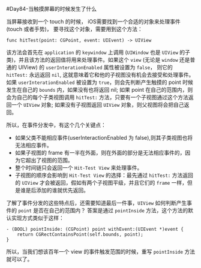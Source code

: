 #Day84-当触摸屏幕的时候发生了什么

当屏幕接收到一个 touch 的时候， iOS需要找到一个合适的对象来处理事件 (touch 或者手势)， 要寻找这个对象，需要用到这个方法：

```
func hitTest(point: CGPoint, event: UIEvent) -> UIView
```
该方法会首先在 `application` 的 `keywindow` 上调用 (`UIWindow` 也是 `UIView` 的子类)，并且该方法的返回值将用来处理事件。如果这个 `view` (无论是 `window` 还是普通的 UIView) 的 `userInterationEnabled` 属性被设置为 `false`， 则它的 `hitTest:` 永远返回 `nil`, 这就意味着它和他的子视图没有机会去接受和处理事件。如果 `userInterationEnabled` 被设置为 `true`，则会先判断产生触摸的 point 时候发生在自己的 `bounds` 内，如果没有也将返回 nil; 如果 point 在自己的范围内，则会为自己的每个子类视图调用 `hitTest:` 方法，只要有一个子视图通过这个方法返回一个 `UIView` 对象; 如果没有子视图返回 `UIView` 对象，则父视图将会把自己返回。

所以，在事件分发中，有这个几个关键点：

- 如果父类不能相应事件(userInteractionEnabled 为 false),则其子类视图也将无法相应事件。
- 如果子视图的 frame 有一半在外面，则在外面的部分是无法相应事件的，因为它超出了视图的范围。
- 整个时间链只会返回一个 `Hit-Test View` 来处理事件。
- 子视图的顺序会影响到 `Hit-Test View` 的选择：最先通过 `hitTest:` 方法返回的 `UIView` 才会被返回，假如有两个子视图平级，并且它们的 `frame` 一样，但是谁是后添加的谁就优先返回。

了解了事件分发的这些特点后，还需要知道最后一件事，`UIView` 如何判断产生事件的 `point` 是否在自己的范围内？ 答案是通过 `pointInside` 方法，这个方法的默认实现方式类似于这样：

```
- (BOOL) pointInside: (CGPoint) point withEvent:(UIEvent *)event {
	return CGRectContainsPoint(self.bounds, point);
}
```

所以，当我们想该百年一个 view 的事件触发范围的时候，重写 `pointInside` 方法就可以了。